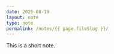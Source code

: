 ```yaml
---
date: 2025-08-19
layout: note
type: note
permalink: /notes/{{ page.fileSlug }}/
---
```


This is a short note.
